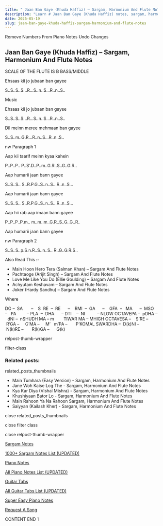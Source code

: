 ```yaml
---
title: " Jaan Ban Gaye (Khuda Haffiz) – Sargam, Harmonium And Flute Notes"
description: "Learn # Jaan Ban Gaye (Khuda Haffiz) notes, sargam, harmonium notations and flute notes. Easy step-by-step tutorial for beginners."
date: 2025-05-19
slug: jaan-ban-gaye-khuda-haffiz-sargam-harmonium-and-flute-notes
---
```


Remove Numbers From Piano Notes
Undo Changes

## Jaan Ban Gaye (Khuda Haffiz) – Sargam, Harmonium And Flute Notes

SCALE OF THE FLUTE IS B BASS/MIDDLE

Ehsaas kii jo jubaan ban gayee

S..S..S..S…R…S..n..S…R..n..S..

Music

Ehsaas kii jo jubaan ban gayee

S..S..S..S…R…S..n..S…R..n..S..

Dil meinn meree mehmaan ban gayee

S..S..m..G.R…R..n..S…R..n..S..

nw Paragraph 1

Aap kii taarif meinn kyaa kahein

P..P..P.. P..S’.D..P..m..G.R..S..G..G.R..

Aap humarii jaan bann gayee

S..S..S.. S..R.P.G..S..n..S…R..n..S…

Aap humarii jaan bann gayee

S..S..S.. S..R.P.G..S..n..S…R..n..S…

Aap hii rab aap imaan bann gayee

P..P..P..P.m.. m..m..m..G.R..S..G..G..R..

Aap humarii jaan bann gayee

nw Paragraph 2

S..S..S..p.S.n.R..S..n..S.. R..G..G.R.S..

Also Read This :-

- Main Hoon Hero Tera (Salman Khan) – Sargam And Flute Notes
- Pachtaoge (Arijit Singh) – Sargam And Flute Notes
- Love Me Like You Do (Ellie Goulding) – Sargam And Flute Notes
- Achyutam Keshavam – Sargam And Flute Notes
- Joker (Hardy Sandhu) – Sargam And Flute Notes

Where

DO –  SA       –    S  RE  –  RE      –    RMI  –  GA      –    GFA  –   MA      –  MSO  –   PA         – PLA  –  DHA      – DTI    –  NI          – NLOW OCTAVEPA –  pDHA –  dNI –  nSHUDH MA – m        TIWAR MA – MHIGH OCTAVESA –    S’RE –     R’GA –     G’MA –     M’   m’PA –       P’KOMAL SWARDHA –  D(k)NI –       N(k)RE –       R(k)GA –      G(k)

relpost-thumb-wrapper

filter-class

### Related posts:

related_posts_thumbnails

- Main Tumhara (Easy Version) - Sargam, Harmonium And Flute Notes
- Jane Woh Kaise Log The - Sargam, Harmonium And Flute Notes
- Kya Kar Diya (Vishal Mishra) - Sargam, Harmonium And Flute Notes
- Khushiyaan Bator Lo - Sargam, Harmonium And Flute Notes
- Main Rahoon Ya Na Rahoon Sargam, Harmonium And Flute Notes
- Saiyyan (Kailash Kher) - Sargam, Harmonium And Flute Notes

close related_posts_thumbnails

close filter class

close relpost-thumb-wrapper

[Sargam Notes](/sargam-notes.html)

[1000+ Sargam Notes List (UPDATED)](/all-songs-list-sargam-notes.html)

[Piano Notes](/piano-notes.html)

[All Piano Notes List (UPDATED)](/all-songs-list-piano-notes.html)

[Guitar Tabs](/guitar-tabs.html)

[All Guitar Tabs List (UPDATED)](/all-songs-list-guitar-tabs.html)

[Super Easy Piano Notes](https://studywall.in/)

[Request A Song](/request-a-song.html)

CONTENT END 1
